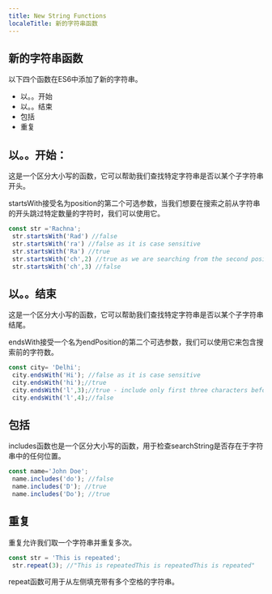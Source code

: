 ```yaml
---
title: New String Functions
localeTitle: 新的字符串函数
---
```

## 新的字符串函数

以下四个函数在ES6中添加了新的字符串。

*   以。。开始
*   以。。结束
*   包括
*   重复

## 以。。开始：

这是一个区分大小写的函数，它可以帮助我们查找特定字符串是否以某个子字符串开头。

startsWith接受名为position的第二个可选参数，当我们想要在搜索之前从字符串的开头跳过特定数量的字符时，我们可以使用它。

```javascript
const str ='Rachna'; 
 str.startsWith('Rad') //false 
 str.startsWith('ra') //false as it is case sensitive 
 str.startsWith('Ra') //true 
 str.startsWith('ch',2) //true as we are searching from the second position 
 str.startsWith('ch',3) //false 
```

## 以。。结束

这是一个区分大小写的函数，它可以帮助我们查找特定字符串是否以某个子字符串结尾。

endsWith接受一个名为endPosition的第二个可选参数，我们可以使用它来包含搜索前的字符数。

```javascript
const city= 'Delhi'; 
 city.endsWith('Hi'); //false as it is case sensitive 
 city.endsWith('hi');//true 
 city.endsWith('l',3);//true - include only first three characters before searching 
 city.endsWith('l',4);//false 
```

## 包括

includes函数也是一个区分大小写的函数，用于检查searchString是否存在于字符串中的任何位置。

```javascript
const name='John Doe'; 
 name.includes('do'); //false 
 name.includes('D'); //true 
 name.includes('Do'); //true 
```

## 重复

重复允许我们取一个字符串并重复多次。

```javascript
const str = 'This is repeated'; 
 str.repeat(3); //"This is repeatedThis is repeatedThis is repeated" 
```

repeat函数可用于从左侧填充带有多个空格的字符串。
